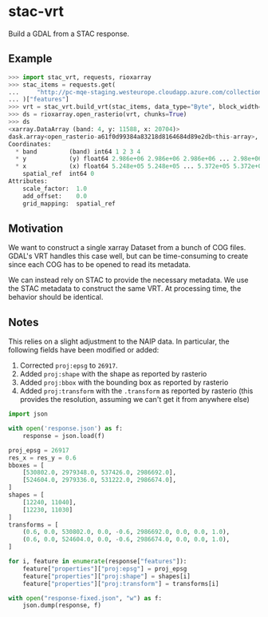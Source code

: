 # stac-vrt

Build a GDAL from a STAC response.

## Example

```python
>>> import stac_vrt, requests, rioxarray
>>> stac_items = requests.get(
...     "http://pc-mqe-staging.westeurope.cloudapp.azure.com/collections/usda-naip/items"
... )["features"]
>>> vrt = stac_vrt.build_vrt(stac_items, data_type="Byte", block_width=512, block_height=512)
>>> ds = rioxarray.open_rasterio(vrt, chunks=True)
>>> ds
<xarray.DataArray (band: 4, y: 11588, x: 20704)>
dask.array<open_rasterio-a61f0d99384a83218d8164684d89e2db<this-array>, shape=(4, 11588, 20704), dtype=uint8, chunksize=(1, 11520, 11520), chunktype=numpy.ndarray>
Coordinates:
  * band         (band) int64 1 2 3 4
  * y            (y) float64 2.986e+06 2.986e+06 2.986e+06 ... 2.98e+06 2.98e+06
  * x            (x) float64 5.248e+05 5.248e+05 ... 5.372e+05 5.372e+05
    spatial_ref  int64 0
Attributes:
    scale_factor:  1.0
    add_offset:    0.0
    grid_mapping:  spatial_ref
```

## Motivation

We want to construct a single xarray Dataset from a bunch of COG files. GDAL's VRT handles this case well, but can be time-consuming to create since each COG has to be opened to read its metadata.

We can instead rely on STAC to provide the necessary metadata. We use the STAC metadata to construct the same VRT. At processing time, the behavior should be identical.

## Notes

This relies on a slight adjustment to the NAIP data. In particular, the following fields
have been modified or added:

1. Corrected `proj:epsg` to `26917`.
2. Added `proj:shape` with the shape as reported by rasterio
3. Added `proj:bbox` with the bounding box as reported by rasterio
4. Added `proj:transform` with the `.transform` as reported by rasterio (this provides the resolution, assuming we can't get it from anywhere else)

```python
import json

with open('response.json') as f:
    response = json.load(f)

proj_epsg = 26917
res_x = res_y = 0.6
bboxes = [
    [530802.0, 2979348.0, 537426.0, 2986692.0],
    [524604.0, 2979336.0, 531222.0, 2986674.0],
]
shapes = [
    [12240, 11040],
    [12230, 11030]
]
transforms = [
    (0.6, 0.0, 530802.0, 0.0, -0.6, 2986692.0, 0.0, 0.0, 1.0),
    (0.6, 0.0, 524604.0, 0.0, -0.6, 2986674.0, 0.0, 0.0, 1.0),
]

for i, feature in enumerate(response["features"]):
    feature["properties"]["proj:epsg"] = proj_epsg
    feature["properties"]["proj:shape"] = shapes[i]
    feature["properties"]["proj:transform"] = transforms[i]

with open("response-fixed.json", "w") as f:
    json.dump(response, f)
```